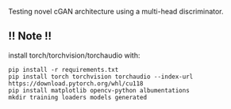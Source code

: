 Testing novel cGAN architecture using a multi-head discriminator.

## !! Note !!
install torch/torchvision/torchaudio with: 
```
pip install -r requirements.txt
pip install torch torchvision torchaudio --index-url https://download.pytorch.org/whl/cu118
pip install matplotlib opencv-python albumentations
mkdir training loaders models generated
```